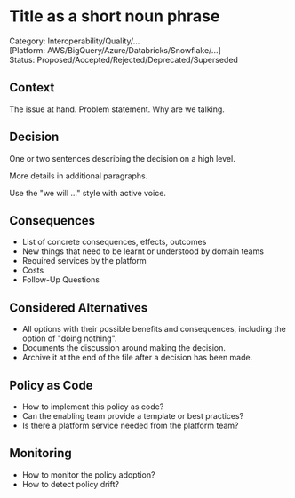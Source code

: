 # Title as a short noun phrase

Category: Interoperability/Quality/...  
[Platform: AWS/BigQuery/Azure/Databricks/Snowflake/...]  
Status: Proposed/Accepted/Rejected/Deprecated/Superseded  

## Context

The issue at hand. Problem statement. Why are we talking.

## Decision

One or two sentences describing the decision on a high level.

More details in additional paragraphs.

Use the "we will ..." style with active voice.

## Consequences

- List of concrete consequences, effects, outcomes
- New things that need to be learnt or understood by domain teams
- Required services by the platform
- Costs
- Follow-Up Questions

## Considered Alternatives

- All options with their possible benefits and consequences, including the option of "doing nothing".
- Documents the discussion around making the decision. 
- Archive it at the end of the file after a decision has been made.

## Policy as Code

- How to implement this policy as code?
- Can the enabling team provide a template or best practices?
- Is there a platform service needed from the platform team?

## Monitoring

- How to monitor the policy adoption?
- How to detect policy drift?
